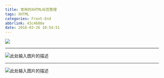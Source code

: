 ```yaml
---
title: 常用的XHTML标签整理
tags: XHTML
categories: Front-End
abbrlink: 43c4688e
date: 2016-03-26 10:54:51
---
```




![](http://7xq6al.com1.z0.glb.clouddn.com/HTML.png)
<!--more-->
---


![此处输入图片的描述][1]

----------
![此处输入图片的描述][2]


  


  [1]: http://7xq6al.com1.z0.glb.clouddn.com/%E5%B8%B8%E7%94%A8XHTML%E6%A0%87%E7%AD%BE%EF%BC%8D.jpg
  [2]: http://7xq6al.com1.z0.glb.clouddn.com/HTML%E5%AD%A6%E4%B9%A0%E6%80%9D%E7%BB%B4%E5%AF%BC%E5%9B%BE.jpeg
